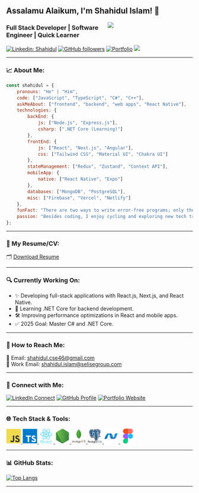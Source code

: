 ## Assalamu Alaikum, I'm Shahidul Islam! 👋

<img align='right' src="https://media.giphy.com/media/M9gbBd9nbDrOTu1Mqx/giphy.gif" width="230">

### Full Stack Developer | Software Engineer | Quick Learner

[![Linkedin: Shahidul](https://img.shields.io/badge/-Shahidul-blue?style=flat-square&logo=Linkedin&logoColor=white&link=https://www.linkedin.com/in/shahidul-islam/)](https://www.linkedin.com/in/shahidul-islam/)
[![GitHub followers](https://img.shields.io/github/followers/shahidul5?label=Follow&style=social)](https://github.com/shahidul5)
[![Portfolio](https://img.shields.io/badge/Portfolio-46a2f1.svg?&style=flat-square&logo=Google-Chrome&logoColor=white&link=https://shahidul.me)](https://shahidul.me)
![](https://visitor-badge.glitch.me/badge?page_id=shahidul5.shahidul5)

---

### 📈 About Me:

```javascript
const shahidul = {
    pronouns: "He" | "Him",
    code: ["JavaScript", "TypeScript", "C#", "C++"],
    askMeAbout: ["frontend", "backend", "web apps", "React Native"],
    technologies: {
        backEnd: {
            js: ["Node.js", "Express.js"],
            csharp: [".NET Core (Learning)"]
        },
        frontEnd: {
            js: ["React", "Next.js", "Angular"],
            css: ["Tailwind CSS", "Material UI", "Chakra UI"]
        },
        stateManagement: ["Redux", "Zustand", "Context API"],
        mobileApp: {
            native: ["React Native", "Expo"]
        },
        databases: ["MongoDB", "PostgreSQL"],
        misc: ["Firebase", "Vercel", "Netlify"]
    },
    funFact: "There are two ways to write error-free programs; only the third one works.",
    passion: "Besides coding, I enjoy cycling and exploring new tech trends."
};
```

---

### 📄 My Resume/CV:

🗂 [Download Resume](https://drive.google.com/file/d/your_resume_link/view)

---

### 🔍 Currently Working On:

- ✨ Developing full-stack applications with React.js, Next.js, and React Native.
- 🌟 Learning .NET Core for backend development.
- 🛠 Improving performance optimizations in React and mobile apps.
- ✅ 2025 Goal: Master C# and .NET Core.

---

### 📧 How to Reach Me:

📩 Email: shahidul.cse46@gmail.com  
📩 Work Email: shahidul.islam@selisegroup.com  

---

### 🚀 Connect with Me:

[![LinkedIn Connect](https://img.shields.io/badge/%20-Connect-black?color=14171A&labelColor=212121&logo=linkedin&logoColor=ffffff)](https://www.linkedin.com/in/shahidul-islam/)
[![GitHub Profile](https://img.shields.io/badge/%20-GitHub-black?color=24292e&labelColor=181717&logo=github&logoColor=ffffff)](https://github.com/shahidul5)
[![Portfolio Website](https://img.shields.io/badge/Portfolio-My%20Website-brightgreen?style=flat-square)](https://shahidul.me)

---

### 🌐 Tech Stack & Tools:

<p align="left">
<a href="https://developer.mozilla.org/en-US/docs/Web/JavaScript" target="_blank"> <img src="https://raw.githubusercontent.com/devicons/devicon/master/icons/javascript/javascript-original.svg" alt="javascript" width="40" height="40"/> </a>
<a href="https://www.typescriptlang.org/" target="_blank"> <img src="https://raw.githubusercontent.com/devicons/devicon/master/icons/typescript/typescript-original.svg" alt="typescript" width="40" height="40"/> </a>
<a href="https://reactjs.org/" target="_blank"> <img src="https://raw.githubusercontent.com/devicons/devicon/master/icons/react/react-original-wordmark.svg" alt="react" width="40" height="40"/> </a>
<a href="https://nodejs.org/" target="_blank"> <img src="https://raw.githubusercontent.com/devicons/devicon/master/icons/nodejs/nodejs-original.svg" alt="nodejs" width="40" height="40"/> </a>
<a href="https://www.mongodb.com/" target="_blank"> <img src="https://raw.githubusercontent.com/devicons/devicon/master/icons/mongodb/mongodb-original-wordmark.svg" alt="mongodb" width="40" height="40"/> </a>
<a href="https://www.postgresql.org/" target="_blank"> <img src="https://raw.githubusercontent.com/devicons/devicon/master/icons/postgresql/postgresql-original-wordmark.svg" alt="postgresql" width="40" height="40"/> </a>
<a href="https://dotnet.microsoft.com/" target="_blank"> <img src="https://raw.githubusercontent.com/devicons/devicon/master/icons/dot-net/dot-net-original.svg" alt="dotnet" width="40" height="40"/> </a>
<a href="https://www.figma.com/" target="_blank"> <img src="https://raw.githubusercontent.com/devicons/devicon/master/icons/figma/figma-original.svg" alt="figma" width="40" height="40"/> </a>
</p>

---

### 📊 GitHub Stats:

<!-- <img width="550" alt="Shahidul's GitHub Stats" src="https://github-readme-stats.vercel.app/api?username=shahidul5&show_icons=true&theme=radical"/> -->

[![Top Langs](https://github-readme-stats.vercel.app/api/top-langs/?username=shahidul5&layout=compact&theme=radical)](https://github.com/shahidul5)

---
